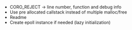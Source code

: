 - CORO_REJECT -> line number, function and debug info
- Use pre allocated callstack instead of multiple malloc/free
- Readme
- Create epoll instance if needed (lazy initialization)

